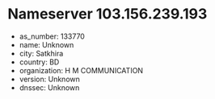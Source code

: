 # Nameserver 103.156.239.193

* as_number: 133770
* name: Unknown
* city: Satkhira
* country: BD
* organization: H M COMMUNICATION
* version: Unknown
* dnssec: Unknown
